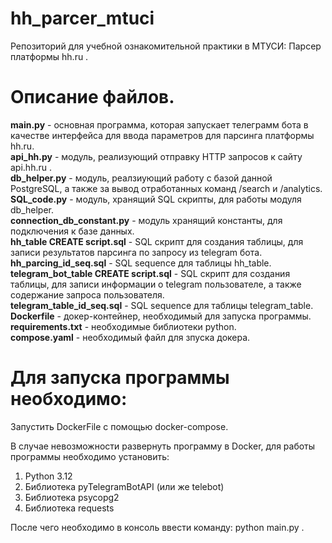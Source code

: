 # hh_parcer_mtuci
Репозиторий для учебной ознакомительной практики в МТУСИ: Парсер платформы hh.ru .

# Описание файлов.
**main.py** - основная программа, которая запускает телеграмм бота в качестве интерфейса для ввода параметров для парсинга платформы hh.ru. \
**api_hh.py** - модуль, реализующий отправку HTTP запросов к сайту api.hh.ru . \
**db_helper.py** - модуль, реалзиующий работу с базой данной PostgreSQL, а также за вывод отработанных команд /search и /analytics. \
**SQL_code.py** - модуль, хранящий SQL скрипты, для работы модуля db_helper. \
**connection_db_constant.py** - модуль хранящий константы, для подключения к базе данных. \
**hh_table CREATE script.sql** - SQL скрипт для создания таблицы, для записи результатов парсинга по запросу из telegram бота. \
**hh_parcing_id_seq.sql** - SQL sequence для таблицы hh_table. \
**telegram_bot_table CREATE script.sql** - SQL скрипт для создания таблицы, для записи информации о telegram пользователе, а также содержание запроса пользователя. \
**telegram_table_id_seq.sql** - SQL sequence для таблицы telegram_table.\
**Dockerfile** - докер-контейнер, необходимый для запуска программы.\
**requirements.txt** - необходимые библиотеки python. \
**compose.yaml** - необходимый файл для зпуска докера.
# Для запуска программы необходимо:
Запустить DockerFile с помощью docker-compose.

В случае невозможности развернуть программу в Docker, для работы программы необходимо установить:

1) Python 3.12
2) Библиотека pyTelegramBotAPI (или же telebot)
3) Библиотека psycopg2
4) Библиотека requests

После чего необходимо в консоль ввести команду: python main.py .

